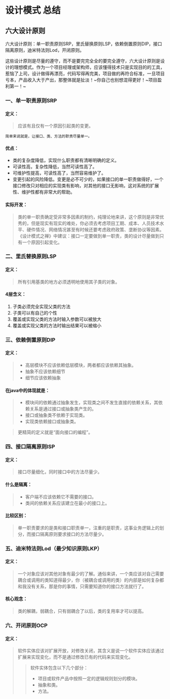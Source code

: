 # 设计模式 总结
## 六大设计原则
六大设计原则：单一职责原则SRP，里氏替换原则LSP，依赖倒置原则DIP，接口隔离原则，迪米特法则Lod，开闭原则。

这些设计原则是尽量的遵守，而不是要完完全全的要完全遵守，六大设计原则是设计的理想模式。作为一个项目经理或架构师，应该懂得技术只是实现目的的工具，惹恼了上司，设计做得再漂亮，代码写得再完美，项目做的再符合标准，一旦项目亏本，产品收入大于产出，那整体就是扯淡！~你自己也别想混得更好！~项目盈利第一！~

### 一、单一职责原则SRP
#### **定义：**
> 应该有且仅有一个原因引起类的变更。

```简单来说就是，让接口、类、方法的职责尽量单一。```
#### **优点：**
* 类的复杂度降低，实现什么职责都有清晰明确的定义。
* 可读性高，复杂性降低，当然可读性高了。
* 可维护性提高，可读性高了，当然容易维护了。
* 变更引起的风险降低。变更是必不可少的，如果接口的单一职责做得好，一个接口修改只对相应的实现类有影响，对其他的接口无影响，这对系统的扩展性、维护性都有非常大的帮助。
#### **实际开发：**
> 类的单一职责确定受非常多因素的制约，纯理论地来讲，这个原则是非常优秀的，但是现实有现实的难处，你必须去考虑项目工期、成本、人员技术水平、硬件情况、网络情况甚至有时候还要考虑政府政策、垄断协议等因素。
> 《设计模式之禅》中建议：接口一定要做到单一职责，类的设计尽量做到只有一个原因引起变化。


### 二、里氏替换原则LSP
#### **定义：**
> 所有引用基类的地方必须透明地使用其子类的对象。
#### **4层含义：**
1. 子类必须完全实现父类的方法
2. 子类可以有自己的个性
3. 覆盖或实现父类的方法时输入参数可以被放大
4. 覆盖或实现父类的方法时输出结果可以被缩小


### 三、依赖倒置原则DIP
#### **定义：**
> * 高层模块不应该依赖低层模块，两者都应该依赖其抽象。
> * 抽象不应该依赖细节
> * 细节应该依赖抽象
#### **在java中的体现就是：**
> * 模块间的依赖通过抽象发生，实现类之间不发生直接的依赖关系，其依赖关系是通过接口或抽象类产生的。
> * 接口或抽象类不依赖于实现类。
> * 实现类依赖接口或抽象类。

> 更精简的定义就是“面向接口的编程”。


### 四、接口隔离原则ISP
#### **定义：**
> 接口尽量细化，同时接口中的方法尽量少。

#### **什么是隔离：**
> * 客户端不应该依赖它不需要的接口。
> * 类间的依赖关系应该建立在最小的接口上。

#### **比较区别：**
> 单一职责要求的是类和接口职责单一，注重的是职责，这事业务逻辑上的划分，而接口隔离原则要求接口的方法尽量少。


### 五、迪米特法则Lod（最少知识原则LKP）
#### **定义：**
> 一个对象应该对其他对象有最少的了解。通俗来讲，一个类应该对自己需要耦合或调用的类知道得最少，你（被耦合或调用的类）的内部是如何复杂都和我没有关系，那是你的事情，只需要知道你的接口方法就行了。

#### **核心观念：**
> 类的解耦，弱耦合，只有弱耦合了以后，类的复用率才可以提高。


### 六、开闭原则OCP
#### **定义：**
> 软件实体应该对扩展开放，对修改关闭，其含义是说一个软件实体应该通过扩展来实现变化，而不是通过修改已有的代码来实现变化。
>> 软件实体包含以下几个部分：
>> * 项目或软件产品中按照一定的逻辑规则划分的模块。
>> * 抽象和类。
>> * 方法。